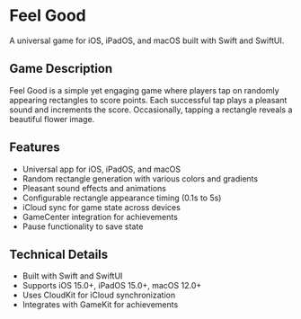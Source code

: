 # Feel Good

A universal game for iOS, iPadOS, and macOS built with Swift and SwiftUI.

## Game Description

Feel Good is a simple yet engaging game where players tap on randomly appearing rectangles to score points. Each successful tap plays a pleasant sound and increments the score. Occasionally, tapping a rectangle reveals a beautiful flower image.

## Features

- Universal app for iOS, iPadOS, and macOS
- Random rectangle generation with various colors and gradients
- Pleasant sound effects and animations
- Configurable rectangle appearance timing (0.1s to 5s)
- iCloud sync for game state across devices
- GameCenter integration for achievements
- Pause functionality to save state

## Technical Details

- Built with Swift and SwiftUI
- Supports iOS 15.0+, iPadOS 15.0+, macOS 12.0+
- Uses CloudKit for iCloud synchronization
- Integrates with GameKit for achievements
